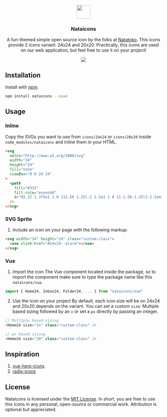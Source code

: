 <p align="center">
  <a href="https://github.com/afnizarnur/nataicons">
    <img src="https://user-images.githubusercontent.com/4648648/96120944-841ca180-0f19-11eb-892e-4312017f5e8b.png" width="44">
  </a>
</p>
<h3 align="center">Nataicons</h3>

<p align="center">
  A fun-themed simple open source icon by the folks at <a href="https://natatoko.com">Natatoko</a>. This icons provide 2 icons variant: 24x24 and 20x20. Practically, this icons are used on our web application, but feel free to use it on your project!
</p>

<div align="center">
  <img src="https://user-images.githubusercontent.com/4648648/96118486-c47a2080-0f15-11eb-8899-59ce1acc32b1.png">
</div>

## Installation

Install with [npm](npmjs.com/).

```bash
npm install nataicons --save

```

## Usage

### Inline

Copy the SVGs you want to use from `icons/24x24` or `icons/20x20` inside `node_modules/nataicons` and inline them in your HTML.

```html
<svg
  xmlns="http://www.w3.org/2000/svg"
  width="24"
  height="24"
  fill="none"
  viewBox="0 0 24 24"
>
  <path
    fill="#333"
    fill-rule="evenodd"
    d="M3.22 1.375a1 1 0 111.56 1.25l-2 2.5a1 1 0 11-1.56-1.25l2-2.5zm16.155-.156a1 1 0 011.406.156l2 2.5a1 1 0 11-1.562 1.25l-2-2.5a1 1 0 01.156-1.406zM4 12a8 8 0 1116 0 8 8 0 01-16 0zm8-10C6.477 2 2 6.477 2 12s4.477 10 10 10 10-4.477 10-10S17.523 2 12 2zm1 5.5a1 1 0 10-2 0v4.032l-2.64 2.2a1 1 0 101.28 1.536l3-2.5A1 1 0 0013 12V7.5z"
  />
</svg>
```

### SVG Sprite

1. Include an icon on your page with the following markup:

```html
<svg width="24" height="24" class="custom-class">
  <use xlink:href="#24x24--alarm"></use>
</svg>
```

### Vue

1.  Import the icon
The Vue component located inside the package, so to import the component make sure to type the package name like this `nataicons/vue`.

```js
import { Home24, Inbox24, Folder24, ... } from "nataicons/vue"
```

2. Use the icon on your project
   By default, each icon size will be on 24x24 and 20x20 depends on the variant. You can set a custom `size`: Multiple based sizing followed by an `x` or set a `px` directly by passing an integer.

```js
// Multiple based sizing
<Home24 size="2x" class="custom-class" />

// px based sizing
<Home24 size="20" class="custom-class" />
```

## Inspiration

1. [vue-hero-icons](https://github.com/matschik/vue-hero-icons)
2. [radix-icons](https://github.com/modulz/radix-icons)

## License

Nataicons is licensed under the [MIT License](https://github.com/afnizarnur/nataicons/blob/dev/LICENSE). In short, you are free to use this icons in any personal, open-source or commercial work. Attribution is optional but appreciated.
